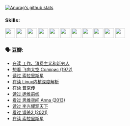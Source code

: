 
[![Anurag's github stats](https://github-readme-stats.vercel.app/api?username=w940853815)](https://github.com/anuraghazra/github-readme-stats)

### Skills:

<code><img height="32" src="https://cdn.jsdelivr.net/npm/simple-icons@v5/icons/python.svg"></code>
<code><img height="32" src="https://cdn.jsdelivr.net/npm/simple-icons@v5/icons/javascript.svg"></code>
<code><img height="32" src="https://cdn.jsdelivr.net/npm/simple-icons@v5/icons/django.svg"></code>
<code><img height="32" src="https://cdn.jsdelivr.net/npm/simple-icons@v5/icons/flask.svg"></code>
<code><img height="32" src="https://cdn.jsdelivr.net/npm/simple-icons@v5/icons/vuetify.svg"></code>
<code><img height="32" src="https://cdn.jsdelivr.net/npm/simple-icons@v5/icons/git.svg"></code>
<code><img height="32" src="https://cdn.jsdelivr.net/npm/simple-icons@v5/icons/docker.svg"></code>
<code><img height="32" src="https://cdn.jsdelivr.net/npm/simple-icons@v5/icons/postgresql.svg"></code>
<code><img height="32" src="https://cdn.jsdelivr.net/npm/simple-icons@v5/icons/elasticsearch.svg"></code>
<code><img height="32" src="https://cdn.jsdelivr.net/npm/simple-icons@v5/icons/macos.svg"></code>
<code><img height="32" src="https://cdn.jsdelivr.net/npm/simple-icons@v5/icons/linux.svg"></code>

### 🗣 豆瓣:

<!-- DOUBAN-ACTIVITIES:START -->
- [在读 工作、消费主义和新穷人](https://www.douban.com/people/136069238/status/3793862963/?_i=47065906)
- [想看 飞向太空 Солярис‎ (1972)](https://www.douban.com/people/136069238/status/3792219567/?_i=47065906)
- [读过 索拉里斯星](https://www.douban.com/people/136069238/status/3792213928/?_i=47065906)
- [在读 Linux内核深度解析](https://www.douban.com/people/136069238/status/3790997133/?_i=47065906)
- [在读 普京传](https://www.douban.com/people/136069238/status/3786411478/?_i=47065906)
- [读过 运维前线](https://www.douban.com/people/136069238/status/3786410747/?_i=47065906)
- [看过 思维空间 Anna‎ (2013)](https://www.douban.com/people/136069238/status/3786092531/?_i=47065906)
- [读过 李光耀观天下](https://www.douban.com/people/136069238/status/3779830661/?_i=47065906)
- [看过 误杀2‎ (2021)](https://www.douban.com/people/136069238/status/3779360592/?_i=47065906)
- [在读 索拉里斯星](https://www.douban.com/people/136069238/status/3779002317/?_i=47065906)
<!-- DOUBAN-ACTIVITIES:END -->
<!--
**w940853815/w940853815** is a ✨ _special_ ✨ repository because its `README.md` (this file) appears on your GitHub profile.

Here are some ideas to get you started:

- 🔭 I’m currently working on ...
- 🌱 I’m currently learning ...
- 👯 I’m looking to collaborate on ...
- 🤔 I’m looking for help with ...
- 💬 Ask me about ...
- 📫 How to reach me: ...
- 😄 Pronouns: ...
- ⚡ Fun fact: ...
-->
